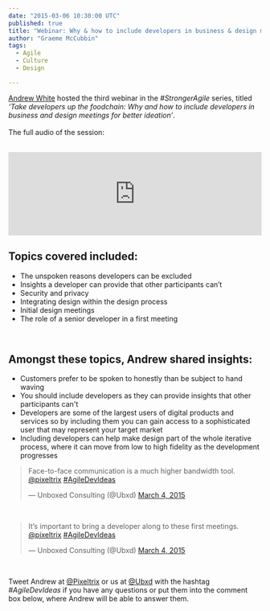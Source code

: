```yaml
---
date: "2015-03-06 10:30:00 UTC"
published: true
title: "Webinar: Why & how to include developers in business & design meetings for better ideation"
author: "Graeme McCubbin"
tags:
  - Agile
  - Culture
  - Design

---
```


[Andrew White](http://www.unboxedconsulting.com/people/andrew-white) hosted the third webinar in the <i>#StrongerAgile</i> series, titled <i>‘Take developers up the foodchain: Why and how to include developers in business and design meetings for better ideation’</i>.<br/>
<br/>
The full audio of the session:<br/>
<br/>
<iframe width="100%" height="166" scrolling="no" frameborder="no" src="https://w.soundcloud.com/player/?url=https%3A//api.soundcloud.com/tracks/194202711&amp;color=ff5500&amp;auto_play=false&amp;hide_related=false&amp;show_comments=true&amp;show_user=true&amp;show_reposts=false"></iframe>

<br/>
<h2>Topics covered included:</h2>

* The unspoken reasons developers can be excluded<br/>
* Insights a developer can provide that other participants can’t<br/>
* Security and privacy<br/>
* Integrating design within the design process<br/>
* Initial design meetings<br/>
* The role of a senior developer in a first meeting<br/>
<br/>

<h2>Amongst these topics, Andrew shared insights:</h2>

* Customers prefer to be spoken to honestly than be subject to hand waving<br/>
* You should include developers as they can provide insights that other participants can't<br/>
* Developers are some of the largest users of digital products and services so by including them you can gain access to a sophisticated user that may represent your target market<br/>
* Including developers can help make design part of the whole iterative process, where it can move from low to high fidelity as the development progresses<br/>

<blockquote class="twitter-tweet" lang="en"><p>Face-to-face communication is a much higher bandwidth tool. <a href="https://twitter.com/pixeltrix">@pixeltrix</a> <a href="https://twitter.com/hashtag/AgileDevIdeas?src=hash">#AgileDevIdeas</a></p>&mdash; Unboxed Consulting (@Ubxd) <a href="https://twitter.com/Ubxd/status/573152549961932800">March 4, 2015</a></blockquote> <script async src="//platform.twitter.com/widgets.js" charset="utf-8"></script>
<br/>

<blockquote class="twitter-tweet" lang="en"><p>It’s important to bring a developer along to these first meetings. <a href="https://twitter.com/pixeltrix">@pixeltrix</a> <a href="https://twitter.com/hashtag/AgileDevIdeas?src=hash">#AgileDevIdeas</a></p>&mdash; Unboxed Consulting (@Ubxd) <a href="https://twitter.com/Ubxd/status/573153187890401280">March 4, 2015</a></blockquote> <script async src="//platform.twitter.com/widgets.js" charset="utf-8"></script>
<br/>

Tweet Andrew at [@Pixeltrix](https://twitter.com/pixeltrix) or us at [@Ubxd](https://twitter.com/Ubxd) with the hashtag <i>#AgileDevIdeas</i> if you have any questions or put them into the comment box below, where Andrew will be able to answer them.
